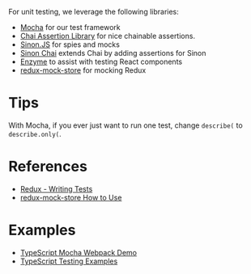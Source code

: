 For unit testing, we leverage the following libraries:

- [Mocha](http://mochajs.org/) for our test framework
- [Chai Assertion Library](http://chaijs.com/api/bdd/) for nice chainable assertions.
- [Sinon.JS](http://sinonjs.org/) for spies and mocks
- [Sinon Chai](https://github.com/domenic/sinon-chai) extends Chai by adding assertions for Sinon
- [Enzyme](http://airbnb.io/enzyme/) to assist with testing React components
- [redux-mock-store](https://github.com/arnaudbenard/redux-mock-store) for mocking Redux

# Tips

With Mocha, if you ever just want to run one test, change `describe(` to `describe.only(`.

# References

- [Redux - Writing Tests](http://redux.js.org/docs/recipes/WritingTests.html)
- [redux-mock-store How to Use](https://github.com/arnaudbenard/redux-mock-store#how-to-use)

# Examples

- [TypeScript Mocha Webpack Demo](https://github.com/vintem/TypescriptMochaWebpackDemo)
- [TypeScript Testing Examples](https://github.com/remojansen/TypeScriptTestingExamples)

